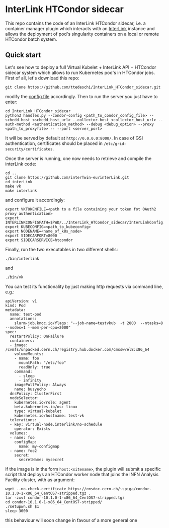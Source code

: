 # InterLink HTCondor sidecar
This repo contains the code of an InterLink HTCondor sidecar, i.e. a container manager plugin which interacts with an [InterLink](https://github.com/interTwin-eu/interLink/tree/main) instance and allows the deployment of pod's singularity containers on a local or remote HTCondor batch system.

## Quick start
Let's see how to deploy a full Virtual Kubelet + InterLink API + HTCondor sidecar system which allows to run Kubernetes pod's in HTCondor jobs.
First of all, let's download this repo:
```
git clone https://github.com/ttedeschi/InterLink_HTCondor_sidecar.git
```
modify the [config file](InterLinkConfig.yaml) accordingly.
Then to run the server you just have to enter:
```
cd InterLink_HTCondor_sidecar
python3 handles.py --condor-config <path_to_condor_config_file> --schedd-host <schedd_host_url> --collector-host <collector_host_url> --auth-method <authentication_method> --debug <debug_option> --proxy <path_to_proxyfile> -- --port <server_port>
```
It will be served by default at `http://0.0.0.0:8000/`. In case of GSI authentication, certificates should be placed in `/etc/grid-security/certificates`.

Once the server is running, one now needs to retrieve and compile the interLink code:
```
cd ..
git clone https://github.com/interTwin-eu/interLink.git
cd interLink
make vk
make interlink
```
and configure it accordingly:
```
export VKTOKENFILE=<path to a file containing your token fot OAuth2 proxy authentication>
export INTERLINKCONFIGPATH=$PWD/../InterLink_HTCondor_sidecar/InterLinkConfig.yaml
export KUBECONFIG=<path_to_kubeconfig>
export NODENAME=<name_of_k8s_node>
export SIDECARPORT=8000
export SIDECARSERVICE=htcondor
```
Finally, run the two executables in two different shells:
```
./bin/interlink
```
and
```
./bin/vk
```

You can test its functionality by just making http requests via command line, e.g.:
```
apiVersion: v1
kind: Pod
metadata:
  name: test-pod
  annotations:
    slurm-job.knoc.io/flags: "--job-name=testvkub  -t 2800  --ntasks=8 --nodes=1 --mem-per-cpu=2000"
spec:
  restartPolicy: OnFailure
  containers:
  - image: /cvmfs/unpacked.cern.ch/registry.hub.docker.com/cmssw/el8:x86_64
    volumeMounts:
    - name: foo
      mountPath: "/etc/foo"
      readOnly: true
    command:
      - sleep
      - infinity
    imagePullPolicy: Always
    name: busyecho
  dnsPolicy: ClusterFirst
  nodeSelector:
    kubernetes.io/role: agent
    beta.kubernetes.io/os: linux
    type: virtual-kubelet
    kubernetes.io/hostname: test-vk
  tolerations:
  - key: virtual-node.interlink/no-schedule
    operator: Exists
  volumes:
  - name: foo
    configMap:
      name: my-configmap
  - name: foo2
    secret:
      secretName: mysecret
```

If the image is in the form `host:<sitename>`, the plugin will submit a specific script that deploys an HTCondor worker node that joins the INFN Analysis Facility cluster, with <sitename> as argument:
```
wget --no-check-certificate https://cmsdoc.cern.ch/~spiga/condor-10.1.0-1-x86_64_CentOS7-stripped.tgz .
tar -zxvf condor-10.1.0-1-x86_64_CentOS7-stripped.tgz
cd condor-10.1.0-1-x86_64_CentOS7-stripped/
./setupwn.sh $1
sleep 3000
```
this behaviour will soon change in favour of a more general one
